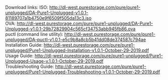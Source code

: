 Download links:
ISO: http://dl-west.purestorage.com/pure/pure1-unplugged/DA-Pure1-Unplugged-v1.0.1-81189707a1b4750e9f6509f505da13c3.iso <br>
OVA: http://dl-west.purestorage.com/pure/pure1-unplugged/DA-Pure1-Unplugged-v1.0.1-29b72829904c565cf34753abb945fb86.ova <br>
puctl (command line utility): http://dl-west.purestorage.com/pure/pure1-unplugged/DA-puctl-v1.0.1-e5c9b8a8cb5b41dd08de374587c794ae <br>
Installation Guide: http://dl-west.purestorage.com/pure/pure1-unplugged/Pure1-Unplugged-Installation-v1.0.1-October-29-2019.pdf <br>
Usage Guide: http://dl-west.purestorage.com/pure/pure1-unplugged/Pure1-Unplugged-Usage-v.1.0.1-October-29-2019.pdf <br>
Troubleshooting Guide: http://dl-west.purestorage.com/pure/pure1-unplugged/Pure1-Unplugged-Troubleshooting-v1.0.1-October-29-2019.pdf <br>
